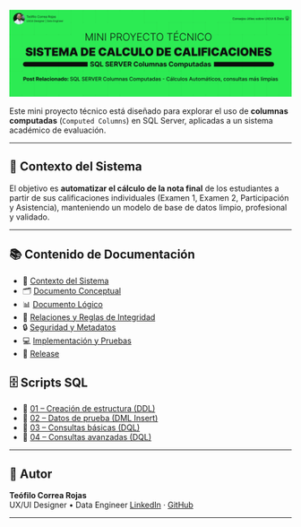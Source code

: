 ![Portada del Proyecto](docs/img/title_sistema_calculo.png)

Este mini proyecto técnico está diseñado para explorar el uso de **columnas computadas** (`Computed Columns`) en SQL Server, aplicadas a un sistema académico de evaluación.

---

## 📌 Contexto del Sistema
El objetivo es **automatizar el cálculo de la nota final** de los estudiantes a partir de sus calificaciones individuales (Examen 1, Examen 2, Participación y Asistencia), manteniendo un modelo de base de datos limpio, profesional y validado.

---

## 📚 Contenido de Documentación

- 📌 [Contexto del Sistema](docs/contexto_sistema.md)
- 🗂 [Documento Conceptual](docs/documento_conceptual.md)
- 📊 [Documento Lógico](docs/documento_logico.md)
- 🔗 [Relaciones y Reglas de Integridad](docs/relaciones_tablas.md)
- 🔒 [Seguridad y Metadatos](docs/seguridad_metadatos.md)
- 💻 [Implementación y Pruebas](docs/implementacion_pruebas.md)
- 🚀 [Release](docs/release.md)


## 🗄 Scripts SQL

- 📄 [01 – Creación de estructura (DDL)](sql/01_ddl_creacion_estructura.sql)
- 📄 [02 – Datos de prueba (DML Insert)](sql/02_dml_datos_prueba.sql)
- 📄 [03 – Consultas básicas (DQL)](sql/04_dql_consultas_basicas.sql)
- 📄 [04 – Consultas avanzadas (DQL)](sql/05_dql_consultas_avanzadas.sql)

---

## 👤 Autor

**Teófilo Correa Rojas**  
UX/UI Designer • Data Engineer
[LinkedIn](https://www.linkedin.com/in/teófilo-correa-rojas/) · [GitHub](https://github.com/teofilocorrea)

---
